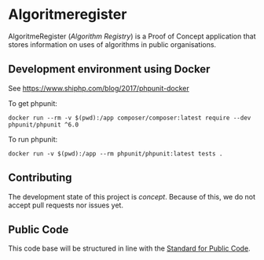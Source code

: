 # Algoritmeregister

AlgoritmeRegister (*Algorithm Registry*) is a Proof of Concept application that stores information on uses of algorithms in public organisations.

## Development environment using Docker

See https://www.shiphp.com/blog/2017/phpunit-docker

To get phpunit:

`docker run --rm -v $(pwd):/app composer/composer:latest require --dev phpunit/phpunit ^6.0`

To run phpunit:

`docker run -v $(pwd):/app --rm phpunit/phpunit:latest tests .`

## Contributing

The development state of this project is *concept*. Because of this, we do not accept pull requests nor issues yet.

## Public Code

This code base will be structured in line with the [Standard for Public Code](https://standard.publiccode.net/).
